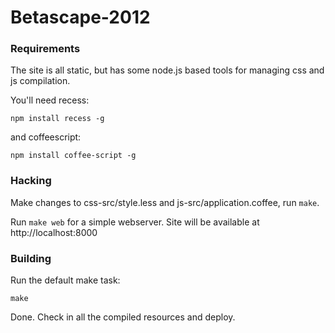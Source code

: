 Betascape-2012
==============

### Requirements

The site is all static, but has some node.js based tools for managing css and js compilation.

You'll need recess:

    npm install recess -g

and coffeescript:

    npm install coffee-script -g

### Hacking

Make changes to css-src/style.less and js-src/application.coffee, run `make`.

Run `make web` for a simple webserver. Site will be available at http://localhost:8000

### Building

Run the default make task:

    make

Done. Check in all the compiled resources and deploy.
